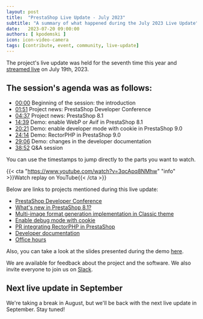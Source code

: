 ```yaml
---
layout: post
title:  "PrestaShop Live Update - July 2023"
subtitle: "A summary of what happened during the July 2023 Live Update"
date:   2023-07-20 09:00:00
authors: [ kpodemski ]
icon: icon-video-camera
tags: [contribute, event, community, live-update]
---
```


The project's live update was held for the seventh time this year and [streamed live](https://www.youtube.com/watch?v=3qcApq8NMhw) on July 19th, 2023.

## The session's agenda was as follows:

- [00:00](hhttps://www.youtube.com/watch?v=3qcApq8NMhw) Beginning of the session: the introduction
- [01:51](https://youtu.be/3qcApq8NMhw?t=111) Project news: PrestaShop Developer Conference
- [04:37](https://youtu.be/3qcApq8NMhw?t=277) Project news: PrestaShop 8.1
- [14:39](https://youtu.be/3qcApq8NMhw?t=879) Demo: enable WebP or Avif in PrestaShop 8.1
- [20:21](https://youtu.be/3qcApq8NMhw?t=1221) Demo: enable developer mode with cookie in PrestaShop 9.0
- [24:14](https://youtu.be/3qcApq8NMhw?t=1454) Demo: RectorPHP in PrestaShop 9.0
- [29:06](https://youtu.be/3qcApq8NMhw?t=1746) Demo: changes in the developer documentation
- [38:52](https://youtu.be/3qcApq8NMhw?t=2332) Q&A session

You can use the timestamps to jump directly to the parts you want to watch.

{{< cta "https://www.youtube.com/watch?v=3qcApq8NMhw" "info" >}}Watch replay on YouTube{{< /cta >}}

Below are links to projects mentioned during this live update:
- [PrestaShop Developer Conference](https://events.prestashop.com/prestashop-developer-conference/en)
- [What's new in PrestaShop 8.1?](https://www.prestashop-project.org/releases/prestashop81/)
- [Multi-image format generation implementation in Classic theme](https://github.com/PrestaShop/classic-theme/pull/103)
- [Enable debug mode with cookie](https://github.com/PrestaShop/PrestaShop/pull/32809)
- [PR integrating RectorPHP in PrestaShop](https://github.com/PrestaShop/PrestaShop/pull/32945)
- [Developer documentation](https://devdocs.prestashop-project.org)
- [Office hours](https://www.prestashop-project.org/office-hours/)

Also, you can take a look at the slides presented during the demo [here](https://docs.google.com/presentation/d/1I0dln6Ut-VASTnZe5G2N9keJ-eEzznkNNhCTMlMmhdI/edit?usp=sharing).

We are available for feedback about the project and the software. We also invite everyone to join us on [Slack](https://www.prestashop-project.org/slack/).

## Next live update in September

We're taking a break in August, but we'll be back with the next live update in September. Stay tuned!
